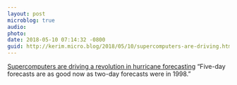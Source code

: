 ```yaml
---
layout: post
microblog: true
audio: 
photo: 
date: 2018-05-10 07:14:32 -0800
guid: http://kerim.micro.blog/2018/05/10/supercomputers-are-driving.html
---
```

[Supercomputers are driving a revolution in hurricane forecasting](https://arstechnica.com/science/2018/05/hurricane-forecasts-have-gotten-insanely-better-over-the-last-20-years/) “Five-day forecasts are as good now as two-day forecasts were in 1998.”
